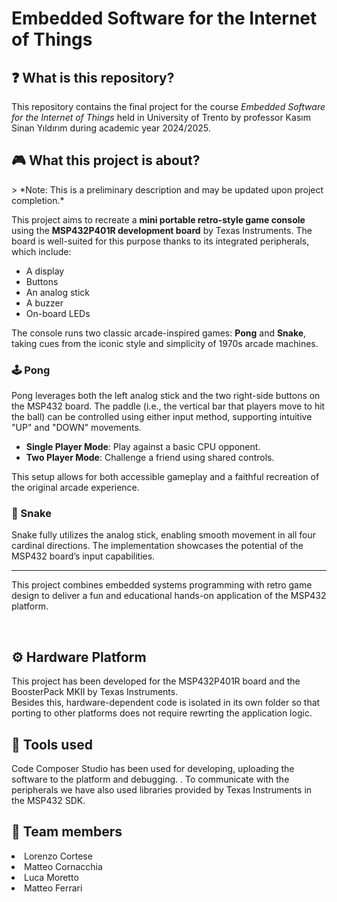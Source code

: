 # Embedded Software for the Internet of Things


<h2>❓ What is this repository?</h2>
This repository contains the final project for the course <em>Embedded Software for the Internet of Things</em>  held in University of Trento by professor Kasım Sinan Yıldırım during academic year 2024/2025.
<br>
<h2> 🎮 What this project is about?</h2>
> *Note: This is a preliminary description and may be updated upon project completion.*

This project aims to recreate a **mini portable retro-style game console** using the **MSP432P401R development board** by Texas Instruments. The board is well-suited for this purpose thanks to its integrated peripherals, which include:

- A display
- Buttons
- An analog stick
- A buzzer
- On-board LEDs

The console runs two classic arcade-inspired games: **Pong** and **Snake**, taking cues from the iconic style and simplicity of 1970s arcade machines.

### 🕹️ Pong
Pong leverages both the left analog stick and the two right-side buttons on the MSP432 board. The paddle (i.e., the vertical bar that players move to hit the ball) can be controlled using either input method, supporting intuitive "UP" and "DOWN" movements.

- **Single Player Mode**: Play against a basic CPU opponent.
- **Two Player Mode**: Challenge a friend using shared controls.

This setup allows for both accessible gameplay and a faithful recreation of the original arcade experience.

### 🐍 Snake
Snake fully utilizes the analog stick, enabling smooth movement in all four cardinal directions. The implementation showcases the potential of the MSP432 board’s input capabilities.

---

This project combines embedded systems programming with retro game design to deliver a fun and educational hands-on application of the MSP432 platform.

<br>

<h2>⚙️ Hardware Platform </h2>
This project has been developed for the MSP432P401R board and the BoosterPack MKII by Texas Instruments.<br>
Besides this, hardware-dependent code is isolated in its own folder so that porting to other platforms does not require rewrting the application logic.
<br>

<h2>🔧 Tools used </h2>
Code Composer Studio has been used for developing, uploading the software to the platform and debugging. .
To communicate with the peripherals we have also used libraries provided by Texas Instruments in the MSP432 SDK.
<br>

<h2>👤 Team members </h2>
<ui>
<li>Lorenzo Cortese</li>
<li>Matteo Cornacchia</li>
<li>Luca Moretto</li>
<li>Matteo Ferrari</li>

